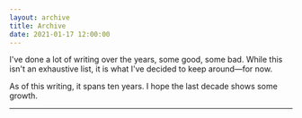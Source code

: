 ```yaml
---
layout: archive
title: Archive
date: 2021-01-17 12:00:00
---
```


I've done a lot of writing over the years, some good, some bad. While this isn't an exhaustive list, it is what I've decided to keep around—for now.

As of this writing, it spans ten years. I hope the last decade shows some growth.

---